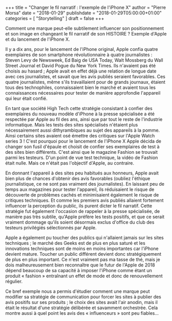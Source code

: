 +++
title       = "Changer le fil narratif : l'exemple de l'iPhone X"
author      = "Pierre Morsa"
date        = "2018-01-29"
publishdate = "2018-01-29T05:00:00+01:00" 
categories  = [ "Storytelling" ]
draft       = false
+++

Comment une marque peut-elle subtilement influencer son positionnement et son image en changeant le fil narratif de son HISTOIRE ? Exemple d'Apple et du lancement de l'iPhone X.

Il y a dix ans, pour le lancement de l'iPhone original, Apple confia quatre exemplaires de son smartphone révolutionnaire à quatre journalistes : Steven Levy de Newsweek, Ed Baig de USA Today, Walt Mossberg du Wall Street Journal et David Pogue du New York Times. Ils n'avaient pas été choisis au hasard ; Apple avait en effet déjà une relation de longue date avec ces journalistes, et savait que les avis publiés seraient favorables. Ces quatre journalistes, même s'ils travaillaient pour de grands journaux, étaient tous des technophiles, connaissaient bien le marché et avaient tous les connaissances nécessaires pour tester de manière approfondie l'appareil qui leur était confié.

En tant que société High Tech cette stratégie consistant à confier des exemplaires du nouveau modèle d'iPhone à la presse spécialisée a été respectée par Apple au fil des ans, ainsi que par tout le reste de l'industrie informatique. Mais les tests des sites spécialisés n'étaient plus nécessairement aussi dithyrambiques au sujet des appareils à la pomme. Ainsi certains sites avaient osé émettre des critiques sur l'Apple Watch series 3 ! C'est pourquoi pour le lancement de l'iPhone X Apple décida de changer son fusil d'épaule et choisit de confier ses exemplaires de test à des sites bien différents. C'est ainsi que le magazine Fashion se trouvait parmi les testeurs. D'un point de vue test technique, la vidéo de Fashion était nulle. Mais ce n'était pas l'objectif d'Apple, au contraire.

En donnant l'appareil à des sites peu habitués aux honneurs, Apple avait bien plus de chances d'obtenir des avis favorables (oubliez l'éthique journalistique, ce ne sont pas vraiment des journalistes). En laissant peu de temps aux magazines pour tester l'appareil, ils réduisaient le risque de découverte de problèmes cachés et minimisaient également le risque de critiques techniques. Et comme les premiers avis publiés allaient fortement influencer la perception du public, ils purent dicter le fil narratif. Cette stratégie fut également  l'occasion de rappeler à la presse spécialisée, de manière pas très subtile, qu'Apple préfère les tests positifs, et que ce serait vraiment dommage qu'ils soient désormais exclus d'office du club des testeurs privilégiés sélectionnés par Apple.

Apple a également pu toucher des publics qui n'allaient jamais sur les sites techniques ; le marché des Geeks est de plus en plus saturé et les innovations techniques sont de moins en moins importantes car l'iPhone devient mature. Toucher un public différent devient donc stratégiquement de plus en plus important. Ce n'est vraiment pas ma tasse de thé, mais je dois malheureusement bien reconnaître que le futur de l'Apple de 2018 dépend beaucoup de sa capacité à imposer l'iPhone comme étant un produit « fashion » entraînant un effet de mode et donc de renouvellement régulier.

Ce bref exemple nous a permis d'étudier comment une marque peut modifier sa stratégie de communication pour forcer les sites à publier des avis positifs sur ses produits ; le choix des sites avait l'air anodin, mais il était le résultat d'une stratégie délibérée et savamment orchestrée. Cela montre aussi à quel point les avis des « influenceurs » sont peu fiables...

